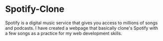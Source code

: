 # Spotify-Clone
Spotify is a digital music service that gives you access to millions of songs and podcasts. I have created a webpage that basically clone's Spotify with a few songs as a practice for my web development skills.
